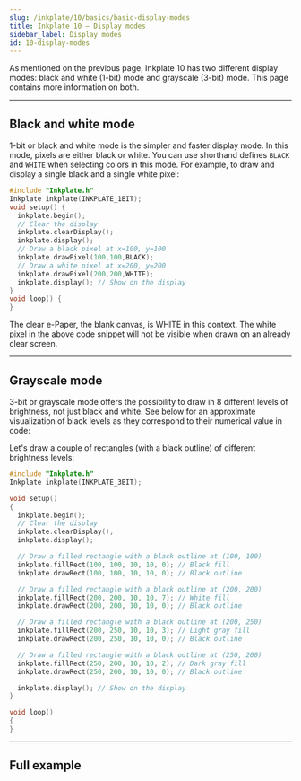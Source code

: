 ```yaml
---
slug: /inkplate/10/basics/basic-display-modes
title: Inkplate 10 – Display modes
sidebar_label: Display modes
id: 10-display-modes
---
```


As mentioned on the previous page, Inkplate 10 has two different display modes: black and white (1-bit) mode and grayscale (3-bit) mode. This page contains more information on both.

---

## Black and white mode

1-bit or black and white mode is the simpler and faster display mode. In this mode, pixels are either black or white. You can use shorthand defines `BLACK` and `WHITE` when selecting colors in this mode. For example, to draw and display a single black and a single white pixel:

```cpp
#include "Inkplate.h"
Inkplate inkplate(INKPLATE_1BIT);
void setup() {
  inkplate.begin();
  // Clear the display
  inkplate.clearDisplay();
  inkplate.display();
  // Draw a black pixel at x=100, y=100
  inkplate.drawPixel(100,100,BLACK);
  // Draw a white pixel at x=200, y=200
  inkplate.drawPixel(200,200,WHITE);
  inkplate.display(); // Show on the display
}
void loop() {
}
```

<InfoBox>The clear e-Paper, the blank canvas, is WHITE in this context. The white pixel in the above code snippet will not be visible when drawn on an already clear screen.</InfoBox>

---

## Grayscale mode

3-bit or grayscale mode offers the possibility to draw in 8 different levels of brightness, not just black and white. See below for an approximate visualization of black levels as they correspond to their numerical value in code:

<CenteredImage src="/img/inkplate10/grayscale.png" alt="3bit grayscale" caption="Black levels in 3-bit mode" width="450px" />

Let's draw a couple of rectangles (with a black outline) of different brightness levels:

```cpp
#include "Inkplate.h"
Inkplate inkplate(INKPLATE_3BIT);

void setup() 
{
  inkplate.begin();
  // Clear the display
  inkplate.clearDisplay();
  inkplate.display();

  // Draw a filled rectangle with a black outline at (100, 100)
  inkplate.fillRect(100, 100, 10, 10, 0); // Black fill
  inkplate.drawRect(100, 100, 10, 10, 0); // Black outline

  // Draw a filled rectangle with a black outline at (200, 200)
  inkplate.fillRect(200, 200, 10, 10, 7); // White fill
  inkplate.drawRect(200, 200, 10, 10, 0); // Black outline

  // Draw a filled rectangle with a black outline at (200, 250)
  inkplate.fillRect(200, 250, 10, 10, 3); // Light gray fill
  inkplate.drawRect(200, 250, 10, 10, 0); // Black outline

  // Draw a filled rectangle with a black outline at (250, 200)
  inkplate.fillRect(250, 200, 10, 10, 2); // Dark gray fill
  inkplate.drawRect(250, 200, 10, 10, 0); // Black outline

  inkplate.display(); // Show on the display
}

void loop() 
{
}
```
---

## Full example

<QuickLink 
  title="Inkplate10_Black_And_White.ino" 
  description="Full example using black and white display mode on Inkplate 10." 
  url="https://github.com/SolderedElectronics/Inkplate-Arduino-library/blob/dev/examples/Inkplate10/Basic/Inkplate10_Black_And_White/Inkplate10_Black_And_White.ino" 
/>

<QuickLink 
  title="Inkplate10_Grayscale.ino" 
  description="Full example using grayscale display mode on Inkplate 10." 
  url="https://github.com/SolderedElectronics/Inkplate-Arduino-library/blob/dev/examples/Inkplate10/Basic/Inkplate10_Grayscale/Inkplate10_Grayscale.ino" 
/>